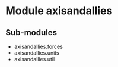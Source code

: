Module axisandallies
====================

Sub-modules
-----------
* axisandallies.forces
* axisandallies.units
* axisandallies.util